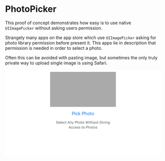 # PhotoPicker
This proof of concept demonstrates how easy is to use native `UIImagePicker` 
without asking users permission.

Strangely many apps on the app store which use `UIImagePicker` asking
for photo library permission before present it. This apps lie in description that
permission is needed in order to select a photo.

Often this can be avoided with pasting image, but sometimes the only truly private 
way to upload single image is using Safari.

![Screenshot with image placeholder and button][1]

[1]: ui.png
